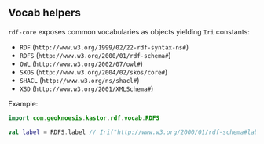 ## Vocab helpers

`rdf-core` exposes common vocabularies as objects yielding `Iri` constants:

- `RDF` (`http://www.w3.org/1999/02/22-rdf-syntax-ns#`)
- `RDFS` (`http://www.w3.org/2000/01/rdf-schema#`)
- `OWL` (`http://www.w3.org/2002/07/owl#`)
- `SKOS` (`http://www.w3.org/2004/02/skos/core#`)
- `SHACL` (`http://www.w3.org/ns/shacl#`)
- `XSD` (`http://www.w3.org/2001/XMLSchema#`)

Example:
```kotlin
import com.geoknoesis.kastor.rdf.vocab.RDFS

val label = RDFS.label // Iri("http://www.w3.org/2000/01/rdf-schema#label")
```

